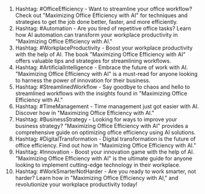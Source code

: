 1. Hashtag: #OfficeEfficiency - Want to streamline your office workflow? Check out "Maximizing Office Efficiency with AI" for techniques and strategies to get the job done better, faster, and more efficiently.
2. Hashtag: #Automation - Are you tired of repetitive office tasks? Learn how AI automation can transform your workplace productivity in "Maximizing Office Efficiency with AI."
3. Hashtag: #WorkplaceProductivity - Boost your workplace productivity with the help of AI. The book "Maximizing Office Efficiency with AI" offers valuable tips and strategies for streamlining workflows.
4. Hashtag: #ArtificialIntelligence - Embrace the future of work with AI. "Maximizing Office Efficiency with AI" is a must-read for anyone looking to harness the power of innovation for their business.
5. Hashtag: #StreamlinedWorkflow - Say goodbye to chaos and hello to streamlined workflows with the insights found in "Maximizing Office Efficiency with AI."
6. Hashtag: #TimeManagement - Time management just got easier with AI. Discover how in "Maximizing Office Efficiency with AI."
7. Hashtag: #BusinessStrategy - Looking for ways to improve your business strategy? "Maximizing Office Efficiency with AI" provides a comprehensive guide on optimizing office efficiency using AI solutions.
8. Hashtag: #DigitalTransformation - Digital transformation is the future of office efficiency. Find out how in "Maximizing Office Efficiency with AI."
9. Hashtag: #Innovation - Boost your innovation game with the help of AI. "Maximizing Office Efficiency with AI" is the ultimate guide for anyone looking to implement cutting-edge technology in their workplace.
10. Hashtag: #WorkSmarterNotHarder - Are you ready to work smarter, not harder? Learn how in "Maximizing Office Efficiency with AI," and revolutionize your workplace productivity today!
